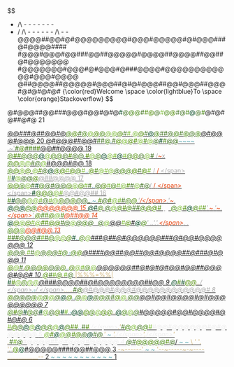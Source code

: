 $$
  - /\ -  -        -       -     -      -    -          
 - /  \/\  -    -     -  -    -   -  /\   -     -       
@@@@##@@#@#@@@@@@@@@#@@@#@@@@@#@#@@@###@#@@@@####
#@@@#@@@#@@###@@##@@@@@#@@@@##@@@@##@@##@#@@@@@@@ 
#@@@@@@@#@@@#@#@@@#@###@@@@#@@@@@@@@@@@@#@@@#@@@@
@##@@@@##@@@@@#@@@##@#@#@@@##@@#@@@##@@@#@#@#@#@#
{\color{red}Welcome \space \color{lightblue}To \space \color{orange}Stackoverflow}
$$

<span aria-hidden="true" class="calendar-day21">@#@@@##@@###@@@#@@#@#@<span style="color:#01461f">#</span><span style="color:#427322">@</span><span style="color:#488813">@@</span><span style="color:#427322">#</span><span style="color:#4d8b03">#@</span><span style="color:#427322">@</span><span style="color:#7fbd39">#</span><span style="color:#488813">@</span><span style="color:#4d8b03">@</span><span style="color:#427322">#@</span><span style="color:#488813">#</span><span style="color:#01461f">@</span><span style="color:#427322">@</span><span style="color:#488813">#</span>@#@#@##@#@  <span class="calendar-day">21</span></span>

<a aria-label="Day 20, two stars" href="/2022/day/20" class="calendar-day20 calendar-verycomplete">@@###@##@@#@<span style="color:#488813">@</span><span style="color:#4d8b03">@</span><span style="color:#427322">#</span><span style="color:#488813">@</span><span style="color:#7fbd39">@</span><span style="color:#4d8b03">@</span><span style="color:#488813">@</span><span style="color:#7fbd39">@@</span><span style="color:#4d8b03">@</span><span style="color:#427322">#</span><span style="color:#7fbd39">#</span><span style="color:#d0b376">.</span><span style="color:#7fbd39">@</span><span style="color:#4d8b03">@</span><span style="color:#427322">#</span><span style="color:#5eabb4">~~</span><span style="color:#01461f">@</span><span style="color:#488813">@</span><span style="color:#427322">##@</span><span style="color:#488813">@</span><span style="color:#427322">#</span><span style="color:#488813">@</span><span style="color:#427322">@</span><span style="color:#488813">@</span>@#@@@#@@@  <span class="calendar-day">20</span> <span class="calendar-mark-complete">*</span><span class="calendar-mark-verycomplete">*</span></a>
<a aria-label="Day 19, two stars" href="/2022/day/19" class="calendar-day19 calendar-verycomplete">@#@@@##@@#<span style="color:#427322">##</span><span style="color:#488813">@</span><span style="color:#5eabb4">.</span><span style="color:#427322">#</span><span style="color:#4d8b03">@</span><span style="color:#7fbd39">@</span><span style="color:#4d8b03">@#</span><span style="color:#7fbd39">@</span><span style="color:#488813">#</span><span style="color:#7fbd39">@</span><span style="color:#427322">@</span><span style="color:#01461f">#</span><span style="color:#488813">#</span><span style="color:#427322">@@</span><span style="color:#5eabb4">~~~~</span> <span style="color:#aaaaaa">.~'</span><span style="color:#427322">#</span><span style="color:#4d8b03">@</span><span style="color:#427322">#</span><span style="color:#488813">#</span><span style="color:#427322">#</span><span style="color:#4d8b03">#</span>@@##@@@@  <span class="calendar-day">19</span> <span class="calendar-mark-complete">*</span><span class="calendar-mark-verycomplete">*</span></a>
<a aria-label="Day 18, two stars" href="/2022/day/18" class="calendar-day18 calendar-verycomplete"><span style="color:#488813">@</span><span style="color:#4d8b03">#</span><span style="color:#488813">#@</span><span style="color:#427322">@</span><span style="color:#488813">@</span><span style="color:#01461f">@</span><span style="color:#7fbd39">@</span><span style="color:#488813">@@</span><span style="color:#427322">@</span><span style="color:#4d8b03">#</span><span style="color:#427322">@@</span><span style="color:#5eabb4">.</span><span style="color:#4d8b03">#</span><span style="color:#7fbd39">@</span><span style="color:#488813">@</span><span style="color:#01461f">@</span><span style="color:#7fbd39">@#</span><span style="color:#01461f">@</span><span style="color:#7fbd39">#</span><span style="color:#488813">@</span><span style="color:#4d8b03">@</span><span style="color:#427322">@</span><span style="color:#7fbd39">@</span><span style="color:#427322">#</span><span style="color:#5eabb4">~~</span> <span style="color:#aaaaaa">/</span><span style="color:#e6410b">~</span><span style="color:#aaaaaa">x</span> <span style="color:#488813">@</span><span style="color:#4d8b03">@</span><span style="color:#7fbd39">@@</span><span style="color:#427322">#@</span><span style="color:#7fbd39">@</span>#@@@#@@  <span class="calendar-day">18</span> <span class="calendar-mark-complete">*</span><span class="calendar-mark-verycomplete">*</span></a>
<a aria-label="Day 17, two stars" href="/2022/day/17" class="calendar-day17 calendar-verycomplete"><span style="color:#488813">@</span><span style="color:#4d8b03">@</span><span style="color:#7fbd39">@</span><span style="color:#4d8b03">@</span><span style="color:#d0b376">.</span><span style="color:#7fbd39">@</span><span style="color:#4d8b03">#</span><span style="color:#427322">@</span><span style="color:#01461f">@</span><span style="color:#488813">@</span><span style="color:#4d8b03">@</span><span style="color:#7fbd39">#</span><span style="color:#4d8b03">@</span><span style="color:#488813">@</span><span style="color:#7fbd39">#</span><span style="color:#5eabb4">..</span><span style="color:#4d8b03">@</span><span style="color:#488813">#</span><span style="color:#7fbd39">@#@</span><span style="color:#427322">@</span><span style="color:#488813">@@</span><span style="color:#4d8b03">@</span><span style="color:#427322">#</span><span style="color:#4d8b03">@</span><span style="color:#7fbd39">#</span> <span style="color:#aaaaaa">/</span> <span style="color:#e6410b">/</span> <span style="color:#aaaaaa">\</span> <span style="color:#7fbd39">#</span><span style="color:#01461f">#</span><span style="color:#7fbd39">@</span><span style="color:#427322">@@</span><span style="color:#4d8b03">@</span>@##@@@@  <span class="calendar-day">17</span> <span class="calendar-mark-complete">*</span><span class="calendar-mark-verycomplete">*</span></a>
<a aria-label="Day 16, two stars" href="/2022/day/16" class="calendar-day16 calendar-verycomplete"><span style="color:#4d8b03">@@</span><span style="color:#488813">@</span><span style="color:#7fbd39">@</span><span style="color:#427322">#</span><span style="color:#01461f">#</span><span style="color:#488813">@</span><span style="color:#427322">@#@@</span><span style="color:#4d8b03">@</span><span style="color:#7fbd39">@</span><span style="color:#4d8b03">@</span><span style="color:#7fbd39">#</span><span style="color:#427322">#</span><span style="color:#5eabb4">..</span><span style="color:#427322">@</span><span style="color:#4d8b03">@</span><span style="color:#7fbd39">#</span><span style="color:#488813">@</span><span style="color:#7fbd39">#@</span><span style="color:#4d8b03">#</span><span style="color:#427322">#</span><span style="color:#7fbd39">@</span><span style="color:#427322">#@</span><span style="color:#aaaaaa">/</span> <span style="color:#e6410b">/</span> <span style="color:#e6410b">\</span> <span style="color:#aaaaaa">\</span><span style="color:#01461f">#</span><span style="color:#488813">@</span><span style="color:#4d8b03">@</span><span style="color:#488813">@</span><span style="color:#7fbd39">@#</span>@@#@@##  <span class="calendar-day">16</span> <span class="calendar-mark-complete">*</span><span class="calendar-mark-verycomplete">*</span></a>
<a aria-label="Day 15, two stars" href="/2022/day/15" class="calendar-day15 calendar-verycomplete"><span style="color:#488813">#</span><span style="color:#01461f">#</span><span style="color:#427322">@@</span><span style="color:#7fbd39">@@#</span><span style="color:#427322">@</span><span style="color:#7fbd39">#@</span><span style="color:#4d8b03">@</span><span style="color:#427322">@</span><span style="color:#4d8b03">@</span><span style="color:#427322">@@_</span><span style="color:#5eabb4">.~.</span><span style="color:#488813">_</span><span style="color:#4d8b03">#</span><span style="color:#427322">@</span><span style="color:#4d8b03">#</span><span style="color:#7fbd39">@#</span><span style="color:#427322">#</span><span style="color:#488813">@</span><span style="color:#4d8b03">@</span><span style="color:#aaaaaa">.'</span><span style="color:#e6410b">/\</span><span style="color:#aaaaaa">.'</span><span style="color:#e6410b">~</span><span style="color:#aaaaaa">.</span> <span style="color:#01461f">@</span><span style="color:#427322">@</span><span style="color:#01461f">@</span><span style="color:#488813">@@</span>@@@@@@@  <span class="calendar-day">15</span> <span class="calendar-mark-complete">*</span><span class="calendar-mark-verycomplete">*</span></a>
<a aria-label="Day 14, two stars" href="/2022/day/14" class="calendar-day14 calendar-verycomplete"><span style="color:#01461f">@#</span><span style="color:#488813">@</span><span style="color:#d0b376">.</span><span style="color:#427322">@</span><span style="color:#7fbd39">@</span><span style="color:#488813">@</span><span style="color:#4d8b03">#</span><span style="color:#488813">@</span><span style="color:#427322">##</span><span style="color:#488813">@</span><span style="color:#4d8b03">@@#</span> <span style="color:#ffffff">|||</span> <span style="color:#488813">@</span><span style="color:#7fbd39">@</span><span style="color:#4d8b03">#</span><span style="color:#01461f">@</span><span style="color:#488813">@</span><span style="color:#7fbd39">#</span><span style="color:#4d8b03">#</span><span style="color:#aaaaaa">'.</span><span style="color:#e6410b">~</span><span style="color:#aaaaaa">.'</span><span style="color:#e6410b">~</span><span style="color:#aaaaaa">. </span><span style="color:#e6410b">\</span><span style="color:#aaaaaa">'.</span><span style="color:#4d8b03">@</span><span style="color:#488813">#</span><span style="color:#4d8b03">#@</span><span style="color:#7fbd39">@</span><span style="color:#4d8b03">#</span>@##@@  <span class="calendar-day">14</span> <span class="calendar-mark-complete">*</span><span class="calendar-mark-verycomplete">*</span></a>
<a aria-label="Day 13, two stars" href="/2022/day/13" class="calendar-day13 calendar-verycomplete"><span style="color:#01461f">@</span><span style="color:#4d8b03">@</span><span style="color:#7fbd39">@</span><span style="color:#4d8b03">@</span><span style="color:#7fbd39">#@</span><span style="color:#4d8b03">##@@</span><span style="color:#427322">#@</span><span style="color:#7fbd39">@</span><span style="color:#427322">@</span><span style="color:#488813">@</span><span style="color:#427322">@</span><span style="color:#ffffff">~~~</span><span style="color:#427322">@</span><span style="color:#7fbd39">@</span>@@<span style="color:#7fbd39">#</span><span style="color:#4d8b03">@</span>#<span style="color:#01461f">@</span><span style="color:#488813">@</span><span style="color:#aaaaaa">' ..'.'.</span><span style="color:#e6410b">\</span><span style="color:#aaaaaa">. . </span><span style="color:#488813">@</span><span style="color:#4d8b03">@</span><span style="color:#7fbd39">@</span>@@#@@  <span class="calendar-day">13</span> <span class="calendar-mark-complete">*</span><span class="calendar-mark-verycomplete">*</span></a>
<a aria-label="Day 12, two stars" href="/2022/day/12" class="calendar-day12 calendar-verycomplete"><span style="color:#488813">#</span><span style="color:#427322">##</span><span style="color:#488813">@</span><span style="color:#427322">@@#</span><span style="color:#7fbd39">#</span><span style="color:#427322">#</span><span style="color:#488813">@</span><span style="color:#7fbd39">@@</span><span style="color:#4d8b03">@</span><span style="color:#01461f">#</span><span style="color:#5eabb4">.~~.</span><span style="color:#488813">@</span><span style="color:#7fbd39">@</span>###@##@#@@@@@@###@#@@#@@@@@@@  <span class="calendar-day">12</span> <span class="calendar-mark-complete">*</span><span class="calendar-mark-verycomplete">*</span></a>
<a aria-label="Day 11, two stars" href="/2022/day/11" class="calendar-day11 calendar-verycomplete"><span style="color:#488813">@</span><span style="color:#427322">@@</span><span style="color:#d0b376">.</span><span style="color:#7fbd39">#</span><span style="color:#427322">#</span><span style="color:#7fbd39">@</span><span style="color:#427322">@</span><span style="color:#488813">@</span><span style="color:#427322">@</span><span style="color:#4d8b03">#</span><span style="color:#488813">@</span><span style="color:#5eabb4">.~~.</span><span style="color:#488813">@</span><span style="color:#4d8b03">@</span>@####@@##@@##@@#@@@@##@###@#@@@  <span class="calendar-day">11</span> <span class="calendar-mark-complete">*</span><span class="calendar-mark-verycomplete">*</span></a>
<a aria-label="Day 10, two stars" href="/2022/day/10" class="calendar-day10 calendar-verycomplete"><span style="color:#4d8b03">@</span><span style="color:#7fbd39">@</span><span style="color:#427322">#</span><span style="color:#d0b376">.</span><span style="color:#4d8b03">@</span><span style="color:#427322">@</span><span style="color:#4d8b03">@@</span><span style="color:#427322">@@</span><span style="color:#4d8b03">@</span><span style="color:#5eabb4">.~~.</span><span style="color:#4d8b03">@</span><span style="color:#7fbd39">@#</span><span style="color:#488813">@</span><span style="color:#7fbd39">@</span>@@@@@@##@#@#@#@@#@@##@@@@#@@#  <span class="calendar-day">10</span> <span class="calendar-mark-complete">*</span><span class="calendar-mark-verycomplete">*</span></a>
<a aria-label="Day 9, two stars" href="/2022/day/9" class="calendar-day9 calendar-verycomplete"><span style="color:#4d8b03">@</span><span style="color:#427322">#</span><span style="color:#7fbd39">#</span><span style="color:#4d8b03">@</span><span style="color:#d0b376">.</span><span style="color:#7fbd39">#</span><span style="color:#427322">@</span> <span style="color:#aaaaaa">_</span><span style="color:#d0b376">|%%%=%%|</span><span style="color:#aaaaaa">_</span> <span style="color:#01461f">#</span><span style="color:#4d8b03">#</span><span style="color:#7fbd39">@</span><span style="color:#488813">@</span><span style="color:#7fbd39">@@</span>@###@@@@##@#@@@@@@@@##@@  <span class="calendar-day"> 9</span> <span class="calendar-mark-complete">*</span><span class="calendar-mark-verycomplete">*</span></a>
<a aria-label="Day 8, two stars" href="/2022/day/8" class="calendar-day8 calendar-verycomplete"><span style="color:#01461f">@</span><span style="color:#488813">#</span><span style="color:#01461f">#</span><span style="color:#4d8b03">@@</span><span style="color:#d0b376">..</span><span style="color:#aaaaaa">/  \</span><span style="color:#5eabb4">.~~.</span><span style="color:#aaaaaa">/  \</span><span style="color:#d0b376">.....</span><span style="color:#427322">#@</span>@#@@@#@@@#@@@@@@@@@@@@#  <span class="calendar-day"> 8</span> <span class="calendar-mark-complete">*</span><span class="calendar-mark-verycomplete">*</span></a>
<a aria-label="Day 7, two stars" href="/2022/day/7" class="calendar-day7 calendar-verycomplete"><span style="color:#4d8b03">@</span><span style="color:#427322">@@@</span><span style="color:#488813">@</span><span style="color:#7fbd39">@</span><span style="color:#488813">@</span><span style="color:#7fbd39">@</span><span style="color:#427322">@</span><span style="color:#01461f">@</span><span style="color:#4d8b03">@</span><span style="color:#5eabb4">.~~.</span><span style="color:#488813">@</span><span style="color:#7fbd39">@</span><span style="color:#01461f">@</span><span style="color:#427322">@</span><span style="color:#488813">@</span><span style="color:#427322">@#</span><span style="color:#4d8b03">@</span><span style="color:#7fbd39">@</span><span style="color:#d0b376">.</span><span style="color:#427322">@@</span>@@#@@#@@@@#@#@@@@@@@@@  <span class="calendar-day"> 7</span> <span class="calendar-mark-complete">*</span><span class="calendar-mark-verycomplete">*</span></a>
<a aria-label="Day 6, two stars" href="/2022/day/6" class="calendar-day6 calendar-verycomplete"><span style="color:#488813">@</span><span style="color:#4d8b03">#</span><span style="color:#488813">@</span><span style="color:#01461f">#</span><span style="color:#488813">@</span><span style="color:#427322">@</span><span style="color:#01461f">#</span><span style="color:#7fbd39">@</span><span style="color:#427322">@</span><span style="color:#4d8b03">@</span><span style="color:#01461f">#</span><span style="color:#7fbd39">#</span><span style="color:#5eabb4">.~~.</span><span style="color:#01461f">@@</span><span style="color:#4d8b03">@</span><span style="color:#488813">@</span><span style="color:#7fbd39">@</span><span style="color:#4d8b03">@@</span><span style="color:#d0b376">..</span><span style="color:#01461f">@</span><span style="color:#488813">@</span><span style="color:#7fbd39">@</span><span style="color:#427322">@</span>#@@@@@#@@#@@@@#@#@#@  <span class="calendar-day"> 6</span> <span class="calendar-mark-complete">*</span><span class="calendar-mark-verycomplete">*</span></a>
<a aria-label="Day 5, two stars" href="/2022/day/5" class="calendar-day5 calendar-verycomplete"><span style="color:#7fbd39">#</span><span style="color:#4d8b03">@</span><span style="color:#427322">@</span><span style="color:#01461f">@</span><span style="color:#7fbd39">@</span><span style="color:#01461f">@</span><span style="color:#488813">@@</span><span style="color:#7fbd39">@</span><span style="color:#01461f">@</span><span style="color:#488813">@</span><span style="color:#4d8b03">##</span><span style="color:#5eabb4">.~~.</span><span style="color:#427322">#</span><span style="color:#4d8b03">#</span><span style="color:#d0b376">.</span><span style="color:#eeeeee">/\</span><span style="color:#d0b376">.'</span><span style="color:#427322">#</span><span style="color:#488813">@</span><span style="color:#7fbd39">@</span><span style="color:#427322">@</span><span style="color:#488813">@</span><span style="color:#7fbd39">#</span>#@@#@@@@@@#@#@@@@@@  <span class="calendar-day"> 5</span> <span class="calendar-mark-complete">*</span><span class="calendar-mark-verycomplete">*</span></a>
<a aria-label="Day 4, two stars" href="/2022/day/4" class="calendar-day4 calendar-verycomplete"><span style="color:#7fbd39">@</span><span style="color:#4d8b03">#</span><span style="color:#01461f">@</span><span style="color:#7fbd39">@</span><span style="color:#488813">@</span><span style="color:#4d8b03">#@</span><span style="color:#427322">@</span><span style="color:#01461f">@</span><span style="color:#427322">#@</span><span style="color:#d0b376">.'</span><span style="color:#5eabb4"> ~  </span><span style="color:#d0b376">'.</span><span style="color:#eeeeee">/\</span><span style="color:#d0b376">'.</span><span style="color:#eeeeee">/\</span><span style="color:#d0b376">' .</span><span style="color:#427322">#</span><span style="color:#7fbd39">#</span><span style="color:#427322">@</span>#@@@@##@#@@@#@@@@@  <span class="calendar-day"> 4</span> <span class="calendar-mark-complete">*</span><span class="calendar-mark-verycomplete">*</span></a>
<a aria-label="Day 3, two stars" href="/2022/day/3" class="calendar-day3 calendar-verycomplete"><span style="color:#427322">@#</span><span style="color:#4d8b03">@</span><span style="color:#488813">@</span><span style="color:#4d8b03">@</span><span style="color:#488813">@@</span><span style="color:#4d8b03">#</span><span style="color:#427322">@</span><span style="color:#d0b376">_/</span><span style="color:#5eabb4"> ~   ~  </span><span style="color:#d0b376">\ ' '. '.'.</span><span style="color:#4d8b03">@</span><span style="color:#01461f">@</span>#@@@@@####@@##@@@  <span class="calendar-day"> 3</span> <span class="calendar-mark-complete">*</span><span class="calendar-mark-verycomplete">*</span></a>
<a aria-label="Day 2, two stars" href="/2022/day/2" class="calendar-day2 calendar-verycomplete"><span style="color:#d0b376">-~------'</span><span style="color:#5eabb4">    ~    ~ </span><span style="color:#d0b376">'--~-----~-~----___________--</span>  <span class="calendar-day"> 2</span> <span class="calendar-mark-complete">*</span><span class="calendar-mark-verycomplete">*</span></a>
<a aria-label="Day 1, two stars" href="/2022/day/1" class="calendar-day1 calendar-verycomplete"><span style="color:#5eabb4">  ~    ~  ~      ~     ~ ~   ~     ~  ~  ~   ~   </span>  <span class="calendar-day"> 1</span> <span class="calendar-mark-complete">*</span><span class="calendar-mark-verycomplete">*</span></a>

